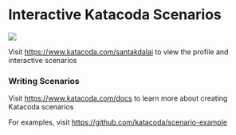 # Interactive Katacoda Scenarios

[![](http://shields.katacoda.com/katacoda/santakdalai/count.svg)](https://www.katacoda.com/santakdalai "Get your profile on Katacoda.com")

Visit https://www.katacoda.com/santakdalai to view the profile and interactive scenarios

### Writing Scenarios
Visit https://www.katacoda.com/docs to learn more about creating Katacoda scenarios

For examples, visit https://github.com/katacoda/scenario-example
